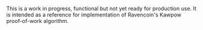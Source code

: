 This is a work in progress, functional but not yet ready for production use. 
It is intended as a reference for implementation of Ravencoin's Kawpow proof-of-work algorithm.

